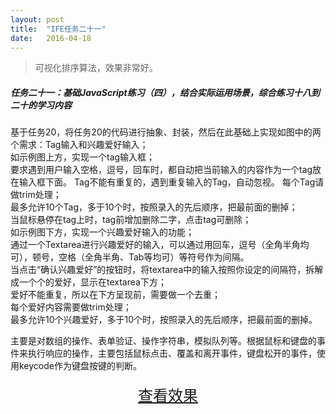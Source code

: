 ```yaml
---
layout: post
title:  "IFE任务二十一"
date:   2016-04-18
---
```


>可视化排序算法，效果非常好。

##### 任务二十一：基础JavaScript练习（四），结合实际运用场景，综合练习十八到二十的学习内容

基于任务20，将任务20的代码进行抽象、封装，然后在此基础上实现如图中的两个需求：Tag输入和兴趣爱好输入；  
如示例图上方，实现一个tag输入框；  
要求遇到用户输入空格，逗号，回车时，都自动把当前输入的内容作为一个tag放在输入框下面。
Tag不能有重复的，遇到重复输入的Tag，自动忽视。
每个Tag请做trim处理；  
最多允许10个Tag，多于10个时，按照录入的先后顺序，把最前面的删掉；  
当鼠标悬停在tag上时，tag前增加删除二字，点击tag可删除；  
如示例图下方，实现一个兴趣爱好输入的功能；  
通过一个Textarea进行兴趣爱好的输入，可以通过用回车，逗号（全角半角均可），顿号，空格（全角半角、Tab等均可）等符号作为间隔。  
当点击“确认兴趣爱好”的按钮时，将textarea中的输入按照你设定的间隔符，拆解成一个个的爱好，显示在textarea下方；  
爱好不能重复，所以在下方呈现前，需要做一个去重；  
每个爱好内容需要做trim处理；  
最多允许10个兴趣爱好，多于10个时，按照录入的先后顺序，把最前面的删掉。

主要是对数组的操作、表单验证、操作字符串，模拟队列等。根据鼠标和键盘的事件来执行响应的操作，主要包括鼠标点击、覆盖和离开事件，键盘松开的事件，使用keycode作为键盘按键的判断。



<div>
<a href="https://irife.github.io/ife/tliyun/task21/task21.html" target="_blank"><div style="height:50px;line-height:50px;text-align:center;font-size:24px;">查看效果</div></a>
</div>

